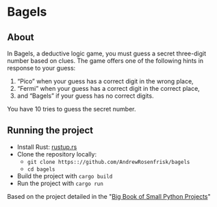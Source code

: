 # Bagels

## About

In Bagels, a deductive logic game, you must guess a secret three-digit number based on clues. 
The game offers one of the following hints in response to your guess: 
1. “Pico” when your guess has a correct digit in the wrong place, 
2. “Fermi” when your guess has a correct digit in the correct place, 
3. and “Bagels” if your guess has no correct digits.

You have 10 tries to guess the secret number.

## Running the project
* Install Rust: [rustup.rs](https://rustup.rs/)
* Clone the repository locally:
  * `git clone https:://github.com/AndrewRosenfrisk/bagels`
  * `cd bagels`
* Build the project with `cargo build`
* Run the project with `cargo run`

Based on the project detailed in the "[Big Book of Small Python Projects](https://inventwithpython.com/bigbookpython/project1.html)"
